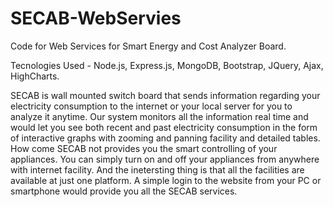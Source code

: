 # SECAB-WebServies
Code for Web Services for Smart Energy and Cost Analyzer Board.

Tecnologies Used - Node.js, Express.js, MongoDB, Bootstrap, JQuery, Ajax, HighCharts.

SECAB is wall mounted switch board that sends information regarding your electricity consumption to the internet or your local server for you to analyze it anytime. Our system monitors all the information real time and would let you see both recent and past electricity 
consumption in the form of interactive graphs with zooming and panning facility and detailed tables. How come SECAB not provides you the 
smart controlling of your appliances. You can simply turn on and off your appliances from anywhere with internet facility. And the 
inetersting thing is that all the facilities are available at just one platform. A simple login to the website from your PC or smartphone would provide you all the SECAB services.


